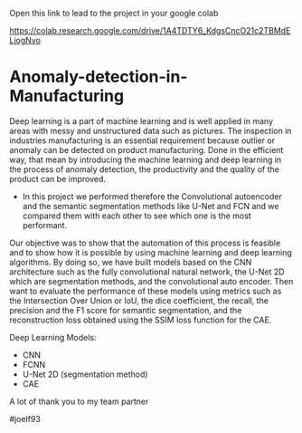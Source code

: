 Open this link to lead to the project in your google colab

https://colab.research.google.com/drive/1A4TDTY6_KdgsCncO21c2TBMdELjogNvo

# Anomaly-detection-in-Manufacturing
Deep learning is a part of machine learning and is well applied in many areas with messy and unstructured data such as pictures. 
The inspection in industries manufacturing is an essential requirement because outlier or anomaly can be detected on product manufacturing. Done in the efficient way, that mean by introducing the machine learning and deep learning in the process of anomaly detection, the productivity and the quality of the product can be improved. 

- In this project we performed therefore the Convolutional autoencoder and the semantic segmentation methods like U-Net and FCN and we compared them with each other to see which one is the most performant.

Our objective was to show that the automation of this process is feasible and to show how it is possible by using machine learning and deep learning algorithms. By doing so, we have built models based on the CNN architecture such as the fully convolutional natural network, the U-Net 2D which are segmentation methods, and the convolutional auto encoder. Then want to evaluate the performance of these models using metrics such as the Intersection Over Union or IoU, the dice coefficient, the recall, the precision and the F1 score for semantic segmentation, and the reconstruction loss obtained using the SSIM loss function for the CAE.

Deep Learning Models:
- CNN
- FCNN 
- U-Net 2D (segmentation method)
- CAE

A lot of thank you to my team partner 

#joelf93

